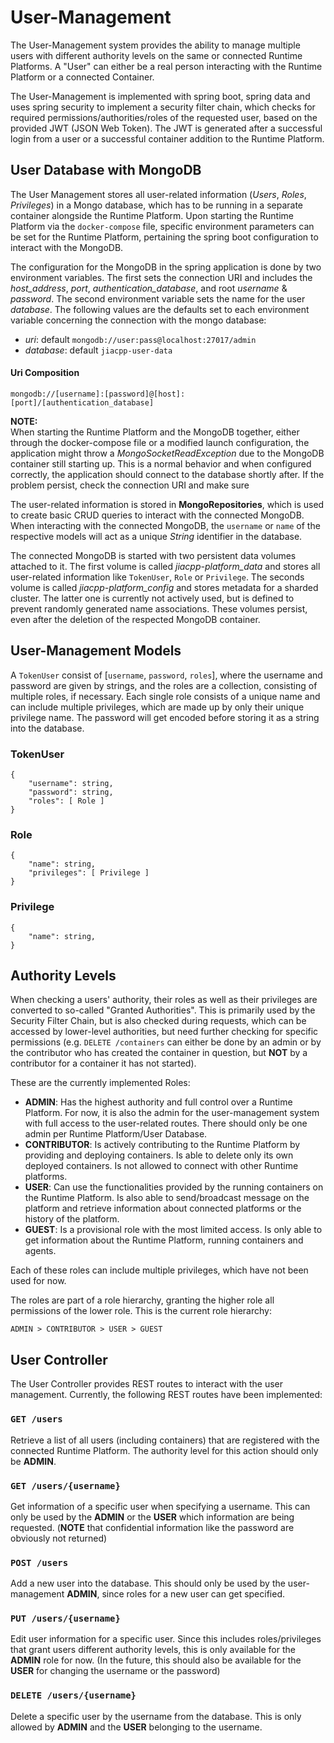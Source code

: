 # User-Management

The User-Management system provides the ability to manage multiple users with different authority levels on the same or connected Runtime Platforms. A "User" can either be a real person interacting with the Runtime Platform or a connected Container.

The User-Management is implemented with spring boot, spring data and uses spring security to implement a security filter chain, which checks for required permissions/authorities/roles of the requested user, based on the provided JWT (JSON Web Token). The JWT is generated after a successful login from a user or a successful container addition to the Runtime Platform.

## User Database with MongoDB

The User Management stores all user-related information (_Users_, _Roles_, _Privileges_) in a Mongo database, which has to be running in a separate container alongside the Runtime Platform. Upon starting the Runtime Platform via the `docker-compose` file, specific environment parameters can be set for the Runtime Platform, pertaining the spring boot configuration to interact with the MongoDB. 

The configuration for the MongoDB in the spring application is done by two environment variables. The first sets the connection URI and includes the _host_address_, _port_, _authentication_database_, and root _username_ & _password_. The second environment variable sets the name for the user _database_. The following values are the defaults set to each environment variable concerning the connection with the mongo database:

- _uri_: default `mongodb://user:pass@localhost:27017/admin`
- _database_: default `jiacpp-user-data`

#### Uri Composition

`mongodb://[username]:[password]@[host]:[port]/[authentication_database]`

**NOTE:** \
When starting the Runtime Platform and the MongoDB together, either through the docker-compose file or a modified launch configuration, the application might throw a _MongoSocketReadException_ due to the MongoDB container still starting up. This is a normal behavior and when configured correctly, the application should connect to the database shortly after. If the problem persist, check the connection URI and make sure

The user-related information is stored in **MongoRepositories**, which is used to create basic CRUD queries to interact with the connected MongoDB. When interacting with the connected MongoDB, the `username` or `name` of the respective models will act as a unique _String_ identifier in the database.

The connected MongoDB is started with two persistent data volumes attached to it. The first volume is called _jiacpp-platform_data_ and stores all user-related information like `TokenUser`, `Role` or `Privilege`. The seconds volume is called _jiacpp-platform_config_ and stores metadata for a sharded cluster. The latter one is currently not actively used, but is defined to prevent randomly generated name associations. These volumes persist, even after the deletion of the respected MongoDB container.

## User-Management Models

A `TokenUser` consist of [`username`, `password`, `roles`], where the username and password are given by strings, and the roles are a collection, consisting of multiple roles, if necessary. Each single role consists of a unique name and can include multiple privileges, which are made up by only their unique privilege name. The password will get encoded before storing it as a string into the database.

### TokenUser
```
{
    "username": string,
    "password": string,
    "roles": [ Role ]
}
```

### Role
```
{
    "name": string,
    "privileges": [ Privilege ]
}
```

### Privilege
```
{
    "name": string,
}
```

## Authority Levels

When checking a users' authority, their roles as well as their privileges are converted to so-called "Granted Authorities". This is primarily used by the Security Filter Chain, but is also checked during requests, which can be accessed by lower-level authorities, but need further checking for specific permissions (e.g. `DELETE /containers` can either be done by an admin or by the contributor who has created the container in question, but **NOT** by a contributor for a container it has not started).

These are the currently implemented Roles:

- **ADMIN**: Has the highest authority and full control over a Runtime Platform. For now, it is also the admin for the user-management system with full access to the user-related routes. There should only be one admin per Runtime Platform/User Database.
- **CONTRIBUTOR**: Is actively contributing to the Runtime Platform by providing and deploying containers. Is able to delete only its own deployed containers. Is not allowed to connect with other Runtime platforms.
- **USER**: Can use the functionalities provided by the running containers on the Runtime Platform. Is also able to send/broadcast message on the platform and retrieve information about connected platforms or the history of the platform.
- **GUEST**: Is a provisional role with the most limited access. Is only able to get information about the Runtime Platform, running containers and agents.

Each of these roles can include multiple privileges, which have not been used for now.

The roles are part of a role hierarchy, granting the higher role all permissions of the lower role. This is the current role hierarchy:

```
ADMIN > CONTRIBUTOR > USER > GUEST
```

## User Controller

The User Controller provides REST routes to interact with the user management. Currently, the following REST routes have been implemented:

### `GET /users`

Retrieve a list of all users (including containers) that are registered with the connected Runtime Platform. The authority level for this action should only be **ADMIN**.

### `GET /users/{username}`

Get information of a specific user when specifying a username. This can only be used by the **ADMIN** or the **USER** which information are being requested. (**NOTE** that confidential information like the password are obviously not returned)

### `POST /users`

Add a new user into the database. This should only be used by the user-management **ADMIN**, since roles for a new user can get specified.

### `PUT /users/{username}`

Edit user information for a specific user. Since this includes roles/privileges that grant users different authority levels, this is only available for the **ADMIN** role for now. (In the future, this should also be available for the **USER** for changing the username or the password)

### `DELETE /users/{username}`

Delete a specific user by the username from the database. This is only allowed by **ADMIN** and the **USER** belonging to the username.
